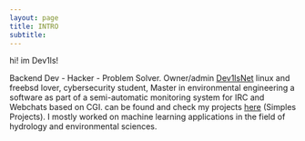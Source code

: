 ```yaml
---
layout: page
title: INTRO
subtitle:
---
```


hi! im Dev1ls!

Backend Dev - Hacker - Problem Solver. Owner/admin [Dev1lsNet](https://dev1ls.online/) linux and freebsd lover, cybersecurity student, Master in environmental engineering a software as part of a semi-automatic monitoring system for IRC and Webchats based on CGI. can be found and check my projects [here](http://dev1ls.online) (Simples Projects). I mostly worked on machine learning applications in the field of hydrology and environmental sciences.

